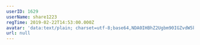 ```yaml
---
userID: 1629
userName: share1223
regTime: 2019-02-22T14:53:00.000Z
avatar: 'data:text/plain; charset=utf-8;base64,NDA0IHBhZ2Ugbm90IGZvdW5kCg=='
url: null
---
```



